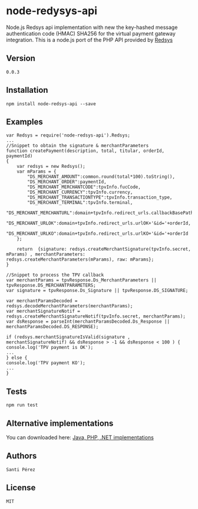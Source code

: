 # node-redysys-api

Node.js Redsys api implementation with new the key-hashed message authentication code (HMAC) SHA256 for the virtual payment gateway integration. This is a node.js port of the PHP API provided by [Redsys](http://www.redsys.es/)

## Version
	0.0.3

## Installation

	npm install node-redsys-api --save
	
## Examples
```
var Redsys = require('node-redsys-api').Redsys;
...
//Snippet to obtain the signature & merchantParameters
function createPayment(description, total, titular, orderId, paymentId)
{
    var redsys = new Redsys();
    var mParams = {
        "DS_MERCHANT_AMOUNT":common.round(total*100).toString(),
        "DS_MERCHANT_ORDER":paymentId,
        "DS_MERCHANT_MERCHANTCODE":tpvInfo.fucCode,
        "DS_MERCHANT_CURRENCY":tpvInfo.currency,
        "DS_MERCHANT_TRANSACTIONTYPE":tpvInfo.transaction_type,
        "DS_MERCHANT_TERMINAL":tpvInfo.terminal,
        "DS_MERCHANT_MERCHANTURL":domain+tpvInfo.redirect_urls.callbackBasePath+'/'+orderId,
        "DS_MERCHANT_URLOK":domain+tpvInfo.redirect_urls.urlOK+'&id='+orderId,
        "DS_MERCHANT_URLKO":domain+tpvInfo.redirect_urls.urlKO+'&id='+orderId
    };

    return  {signature: redsys.createMerchantSignature(tpvInfo.secret, mParams) , merchantParameters: redsys.createMerchantParameters(mParams), raw: mParams};
}

//Snippet to process the TPV callback
var merchantParams = tpvResponse.Ds_MerchantParameters || tpvResponse.DS_MERCHANTPARAMETERS;
var signature = tpvResponse.Ds_Signature || tpvResponse.DS_SIGNATURE;

var merchantParamsDecoded = redsys.decodeMerchantParameters(merchantParams);
var merchantSignatureNotif = redsys.createMerchantSignatureNotif(tpvInfo.secret, merchantParams);
var dsResponse = parseInt(merchantParamsDecoded.Ds_Response || merchantParamsDecoded.DS_RESPONSE);

if (redsys.merchantSignatureIsValid(signature , merchantSignatureNotif) && dsResponse > -1 && dsResponse < 100 ) {
console.log('TPV payment is OK');
...
} else {
console.log('TPV payment KO');
...
}
```

## Tests
	
	npm run test
	
## Alternative implementations

You can downloaded here: [Java, PHP, .NET implementations](http://www.redsys.es/#descargas)

## Authors

	Santi Pérez

## License

	MIT